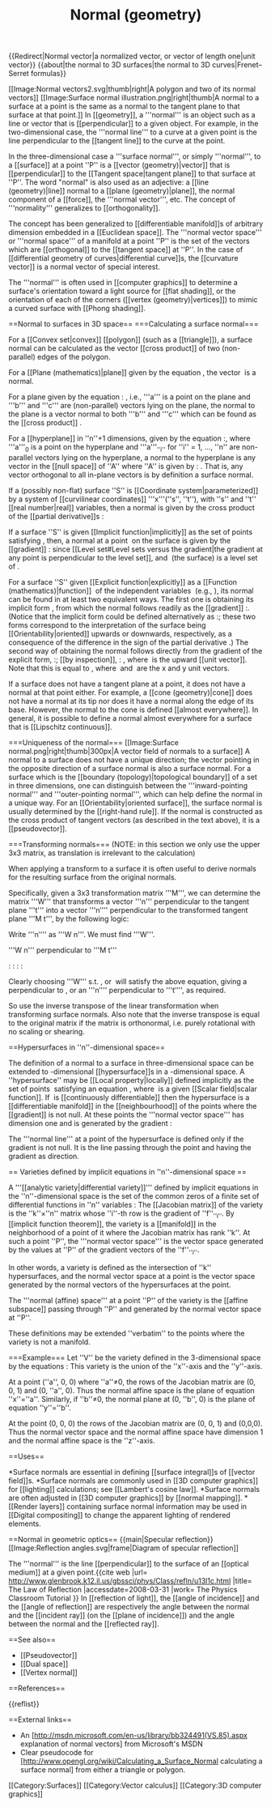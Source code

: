 ﻿---
lastrevid: 645324617
pageid: 173224
canonicalurl: http://en.wikipedia.org/wiki/Normal_(geometry)
title: Normal (geometry)
editurl: http://en.wikipedia.org/w/index.php?title=Normal_(geometry)&action=edit
length: 12572
contentmodel: wikitext
pagelanguage: en
touched: 2015-02-14T13:05:20Z
ns: 0
fullurl: http://en.wikipedia.org/wiki/Normal_(geometry)
---

{{Redirect|Normal vector|a normalized vector, or vector of length one|unit vector}}
{{about|the normal to 3D surfaces|the normal to 3D curves|Frenet–Serret formulas}}

[[Image:Normal vectors2.svg|thumb|right|A polygon and two of its normal vectors]]
[[Image:Surface normal illustration.png|right|thumb|A normal to a surface at a point is the same as a normal to the tangent plane to that surface at that point.]]
In [[geometry]], a '''normal''' is an object such as a line or vector that is [[perpendicular]] to a given object. For example, in the two-dimensional case, the '''normal line''' to a curve at a given point is the line perpendicular to the [[tangent line]] to the curve at the point.

In the three-dimensional case a '''surface normal''', or simply '''normal''', to a [[surface]] at a point ''P'' is a [[vector (geometry)|vector]] that is [[perpendicular]] to the [[Tangent space|tangent plane]] to that surface at ''P''. The word "normal" is also used as an adjective: a [[line (geometry)|line]] normal to a [[plane (geometry)|plane]], the normal component of a [[force]], the '''normal vector''', etc. The concept of '''normality''' generalizes to [[orthogonality]].

The concept has been generalized to [[differentiable manifold]]s of arbitrary dimension embedded in a [[Euclidean space]]. The '''normal vector space''' or '''normal space''' of a manifold at a point ''P'' is the set of the vectors which are [[orthogonal]] to the [[tangent space]] at ''P''. In the case of [[differential geometry of curves|differential curve]]s, the [[curvature vector]] is a normal vector of special interest.

The '''normal''' is often used in [[computer graphics]] to determine a surface's orientation toward a light source for [[flat shading]], or the orientation of each of the corners ([[vertex (geometry)|vertices]]) to mimic a curved surface with [[Phong shading]].

==Normal to surfaces in 3D space==
===Calculating a surface normal===

For a [[Convex set|convex]] [[polygon]] (such as a [[triangle]]), a surface normal can be calculated as the vector [[cross product]] of two (non-parallel) edges of the polygon.

For a [[Plane (mathematics)|plane]] given by the equation <math>ax+by+cz+d=0</math>, the vector <math>(a, b, c)</math> is a normal. 

For a plane given by the equation 
: <math>\mathbf{r}(\alpha, \beta) = \mathbf{a} + \alpha \mathbf{b} + \beta \mathbf{c}</math>,
i.e., '''a''' is a point on the plane and '''b''' and '''c''' are (non-parallel) vectors lying on the plane, the normal to the plane is a vector normal to both '''b''' and '''c''' which can be found as the [[cross product]] <math>\mathbf{b}\times\mathbf{c}</math>.

For a [[hyperplane]] in ''n''+1 dimensions, given by the equation 
:<math>\mathbf{r} = \mathbf{a}_0 + \alpha_1 \mathbf{a}_1 + \cdots + \alpha_n \mathbf{a}_n</math>,
where '''a'''<sub>0</sub> is a point on the hyperplane and '''a'''<sub>''i''</sub> for ''i'' = 1, ..., ''n'' are non-parallel vectors lying on the hyperplane, a normal to the hyperplane is any vector in the [[null space]] of ''A'' where ''A'' is given by
: <math>A = [\mathbf{a}_1 \dots \mathbf{a}_n]</math>.
That is, any vector orthogonal to all in-plane vectors is by definition a surface normal.

If a (possibly non-flat) surface ''S'' is [[Coordinate system|parameterized]] by a system of [[curvilinear coordinates]] '''x'''(''s'', ''t''), with ''s'' and ''t'' [[real number|real]] variables, then a normal is given by the cross product of the [[partial derivative]]s 
:<math>{\partial \mathbf{x} \over \partial s}\times {\partial \mathbf{x} \over \partial t}.</math>

If a surface ''S'' is given [[Implicit function|implicitly]] as the set of points <math>(x, y, z)</math> satisfying  <math>F(x, y, z)=0</math>, then, a normal at a point <math>(x, y, z)</math> on the surface is given by the [[gradient]]
:<math>\nabla F(x, y, z).</math>
since [[Level set#Level sets versus the gradient|the gradient at any point is perpendicular to the level set]], and <math>F(x, y, z)=0</math> (the surface) is a level set of <math>F</math>.

For a surface ''S'' given [[Explicit function|explicitly]] as a [[Function (mathematics)|function]] <math>f(x, y)</math> of the independent variables <math>x, y</math> (e.g., <math>f(x, y) = a_{00} + a_{01} y + a_{10} x + a_{11} x y</math>), its normal can be found in at least two equivalent ways.
The first one is obtaining its implicit form <math>F(x, y, z) = z - f(x,y) = 0</math>, from which the normal follows readily as the [[gradient]] 
:<math>\nabla F(x, y, z)</math>.
(Notice that the implicit form could be defined alternatively as 
:<math>F(x, y, z) = f(x,y) - z</math>;
these two forms correspond to the interpretation of the surface being [[Orientability|oriented]] upwards or downwards, respectively, as a consequence of the difference in the sign of the partial derivative <math>\partial{F}/\partial{z}</math>.)
The second way of obtaining the normal follows directly from the gradient of the explicit form, 
:<math>\nabla f(x, y)</math>;
[[by inspection]],
: <math>\nabla F(x, y, z) = \hat{\mathbf{k}} - \nabla f(x, y)</math>, where <math>\hat{\mathbf{k}}</math> is the upward [[unit vector]].
Note that this is equal to <math>\nabla F(x, y, z) = \hat{\mathbf{k}} - \frac{\partial{f(x, y)}}{\partial{x}}\hat{\mathbf{i}} - \frac{\partial{f(x, y)}}{\partial{y}}\hat{\mathbf{j}}</math>, where <math>\hat{\mathbf{i}}</math> and <math>\hat{\mathbf{j}}</math> are the x and y unit vectors.

If a surface does not have a tangent plane at a point, it does not have a normal at that point either. For example, a [[cone (geometry)|cone]] does not have a normal at its tip nor does it have a normal along the edge of its base.  However, the normal to the cone is defined [[almost everywhere]]. In general, it is possible to define a normal almost everywhere for a surface that is [[Lipschitz continuous]].

===Uniqueness of the normal===
[[Image:Surface normal.png|right|thumb|300px|A vector field of normals to a surface]]
A normal to a surface does not have a unique direction; the vector pointing in the opposite direction of a surface normal is also a surface normal. For a surface which is the [[boundary (topology)|topological boundary]] of a set in three dimensions, one can distinguish between the '''inward-pointing normal''' and '''outer-pointing normal''', which can help define the normal in a unique way. For an [[Orientability|oriented surface]], the surface normal is usually determined by the [[right-hand rule]].  If the normal is constructed as the cross product of tangent vectors (as described in the text above), it is a [[pseudovector]].

===Transforming normals===
(NOTE: in this section we only use the upper 3x3 matrix, as translation is irrelevant to the calculation)

When applying a transform to a surface it is often useful to derive normals for the resulting surface from the original normals. 

Specifically, given a 3x3 transformation matrix '''M''', we can determine the matrix '''W''' that transforms a vector '''n''' perpendicular to the tangent plane '''t''' into a vector '''n&prime;''' perpendicular to the transformed tangent plane '''M t''', by the following logic:

Write '''n&prime;''' as '''W n'''. We must find '''W'''. 


'''W n''' perpendicular to '''M t'''

:<math>\iff(W n) \cdot (M t) = 0 </math>
:<math>\iff (W n)^T (M t) = 0 </math>
:<math>\iff (n^T W^T) (M t) = 0 </math>
:<math>\iff n^T (W^T M) t = 0 </math>

Clearly choosing '''W''' s.t. <math>W^T M = I</math>, or <math>W = {M^{-1}}^T</math> will satisfy the above equation, giving a <math>W n</math> perpendicular to <math>M t</math>, or an '''n&prime;''' perpendicular to '''t&prime;''', as required.

So use the inverse transpose of the linear transformation when transforming surface normals. Also note that the inverse transpose is equal to the original matrix if the matrix is orthonormal, i.e. purely rotational with no scaling or shearing.

==Hypersurfaces in ''n''-dimensional space==

The definition of a normal to a surface in three-dimensional space can be extended to <math>(n-1)</math>-dimensional [[hypersurface]]s in a <math>n</math>-dimensional space. A ''hypersurface'' may be [[Local property|locally]] defined implicitly as the set of points <math>\scriptstyle(x_1, x_2, \ldots, x_n)</math> satisfying an equation <math>\scriptstyle F(x_1, x_2, \ldots, x_n) = 0</math>, where <math>F</math> is a given [[Scalar field|scalar function]]. If <math>F</math> is [[continuously differentiable]] then the hypersurface is a [[differentiable manifold]] in the [[neighbourhood]] of the points where the [[gradient]] is not null. At these points the '''normal vector space''' has dimension one and is generated by the gradient
:<math>\nabla F(x_1, x_2, \ldots, x_n) = \left( \tfrac{\partial F}{\partial x_1}, \tfrac{\partial F}{\partial x_2}, \ldots, \tfrac{\partial F}{\partial x_n} \right)\,.</math>

The '''normal line''' at a point of the hypersurface is defined only if the gradient is not null. It is the line passing through the point and having the gradient as direction.

== Varieties defined by implicit equations in ''n''-dimensional space ==

A '''[[analytic variety|differential variety]]''' defined by implicit equations in the ''n''-dimensional space is the set of the common zeros of a finite set of differential functions in ''n'' variables
:<math> f_1(x_1,\ldots,x_n), \ldots, f_k(x_1,\ldots,x_n).</math>
The [[Jacobian matrix]] of the variety is the ''k''×''n'' matrix whose ''i''-th row is the gradient of ''f''<sub>''i''</sub>. By [[implicit function theorem]], the variety is a [[manifold]] in the neighborhood of a point of it where the Jacobian matrix has rank ''k''. At such a point ''P'', the '''normal vector space''' is the vector space generated by the values at ''P'' of the gradient vectors of the ''f''<sub>''i''</sub>.

In other words, a variety is defined as the intersection of ''k'' hypersurfaces, and the normal vector space at a point is the vector space generated by the normal vectors of the hypersurfaces at the point.

The '''normal (affine) space''' at a point ''P'' of the variety is the [[affine subspace]] passing through ''P'' and generated by the normal vector space at ''P''.

These definitions may be extended ''verbatim'' to the points where the variety is not a manifold.

===Example===
Let ''V'' be the variety defined in the 3-dimensional space by the equations 
:<math> x\,y=0, \quad z=0\,.</math>
This variety is the union of the ''x''-axis and the ''y''-axis.

At a point (''a'', 0, 0) where ''a''≠0, the rows of the Jacobian matrix are (0, 0, 1) and (0, ''a'', 0). Thus the normal affine space is the plane of equation ''x''=''a''. Similarly, if ''b''≠0, the normal plane at (0, ''b'', 0) is the plane of equation ''y''=''b''.

At the point (0, 0, 0) the rows of the Jacobian matrix are (0, 0, 1) and (0,0,0). Thus the normal vector space and the normal affine space have dimension 1 and the normal affine space is the ''z''-axis.

==Uses==

*Surface normals are essential in defining [[surface integral]]s of [[vector field]]s.
*Surface normals are commonly used in [[3D computer graphics]] for [[lighting]] calculations; see [[Lambert's cosine law]].
*Surface normals are often adjusted in [[3D computer graphics]] by [[normal mapping]].
*[[Render layers]] containing surface normal information may be used in [[Digital compositing]] to change the apparent lighting of rendered elements.

==Normal in geometric optics==
{{main|Specular reflection}}
[[Image:Reflection angles.svg|frame|Diagram of specular reflection]]

The '''normal''' is the line [[perpendicular]] to the surface of an [[optical medium]] at a given point.<ref>{{cite web
|url= http://www.glenbrook.k12.il.us/gbssci/phys/Class/refln/u13l1c.html
|title= The Law of Reflection
|accessdate=2008-03-31
|work= The Physics Classroom Tutorial
}}</ref> In [[reflection of light]], the [[angle of incidence]] and the [[angle of reflection]] are respectively the angle between the normal and the [[incident ray]] (on the [[plane of incidence]]) and the angle between the normal and the [[reflected ray]].

==See also==
* [[Pseudovector]]
* [[Dual space]]
* [[Vertex normal]]

==References==

{{reflist}}

==External links==
* An [http://msdn.microsoft.com/en-us/library/bb324491(VS.85).aspx explanation of normal vectors] from Microsoft's MSDN
* Clear pseudocode for [http://www.opengl.org/wiki/Calculating_a_Surface_Normal calculating a surface normal] from either a triangle or polygon.

[[Category:Surfaces]]
[[Category:Vector calculus]]
[[Category:3D computer graphics]]